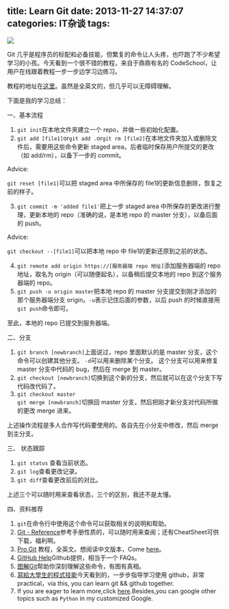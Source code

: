 title: Learn Git
date: 2013-11-27 14:37:07
categories: IT杂谈
tags:
---
![](http://ww2.sinaimg.cn/large/5e8cb366jw1eazklpf90uj20l80fbgoc.jpg)

Git 几乎是程序员的标配和必备技能，但繁复的命令让人头疼，也吓跑了不少希望学习的小孩。今天看到一个很不错的教程，来自于鼎鼎有名的 CodeSchool，让用户在线跟着教程一步一步边学习边练习。

教程的地址在[这里](http://try.github.io/levels/1/challenges/1)。虽然是全英文的，但几乎可以无障碍理解。

<!--more-->

下面是我的学习总结：

一、基本流程

1. `git init`在本地文件夹建立一个 repo，并做一些初始化配置。
2. `git add [file1]`or`git add .`or`git rm [file2]`在本地文件夹加入或删除文件后，需要用这些命令更新 staged area。后者临时保存用户所提交的更改（如 add/rm），以备下一步的 commit。  
 
 Advice:
 
 `git reset [file1]`可以把 staged area 中所保存的 file1的更新信息删除，恢复之前的样子。
 
3. `git commit -m 'added file1'`把上一步 staged area 中所保存的更改进行整理，更新本地的 repo（准确的说，是本地 repo 的 master 分支），以备后面的 push。
 
 Advice:
 
 `git checkout --[file1]`可以把本地 repo 中 file1的更新还原到之前的状态。
 
4. `git remote add origin https://[服务器端 repo 地址]`添加服务器端的 repo 地址，取名为 origin（可以随便起名），以备稍后提交本地的 repo 到这个服务器端的 repo。
5. `git push -u origin master`把本地 repo 的 master 分支提交到刚才添加的那个服务器端分支 origin。`-u`表示记住后面的参数，以后 push 的时候直接用`git push`命令即可。

至此，本地的 repo 已提交到服务器端。

二、分支

1. `git branch [newbranch]`上面说过，repo 里面默认的是 master 分支，这个命令可以创建其他分支。 `-d`可以用来删除某个分支。 这个分支可以用来修复 master 分支中代码的 bug，然后在 merge 到 master。
2. `git checkout [newbranch]`切换到这个新的分支，然后就可以在这个分支下写代码改代码了。
3. `git checkout master`  
 `git merge [newbranch]`切换回 master 分支，然后把刚才新分支对代码所做的更改 merge 进来。
 
上述操作流程是多人合作写代码要使用的。各自先在小分支中修改，然后 merge 到主分支。 

三、 状态跟踪

1. `git status` 查看当前状态。
2. `git log`查看更改记录。
3. `git diff`查看更改前后的对比。

上述三个可以随时用来查看状态，三个的区别，我还不是太懂。

四、资料推荐

1. `git`在命令行中使用这个命令可以获取相关的说明和帮助。
2. [Git - Reference](http://git-scm.com/docs)参考手册性质的，可以随时用来查阅；还有CheatSheet可供下载，福利啊。
3. [Pro Git](http://git-scm.com/book) 教程，全英文。想阅读中文版本，Come [here](http://git-scm.com/book/zh)。
4. [GitHub Help](https://help.github.com/)Github提供，相当于一个 FAQs。
5. [图解Git](http://marklodato.github.io/visual-git-guide/index-zh-cn.html)帮助你深刻理解这些命令，有图有真相。
6. [寫給大學生的程式技能](http://blog.xdite.net/posts/2013/11/22/opensource-cheatsheets?utm_campaign=Manong_Weekly_Issue_11&utm_medium=EDM&utm_source=Manong_Weekly)今天看到的，一步步指导学习使用 github，非常 practical，via this, you can learn git && github together.
7. If you are eager to learn more,click [here](https://www.google.com/cse/publicurl?cx=014607101523563003145:y4ccw7deyqg).Besides,you can google other topics such as `Python` in my customized Google.